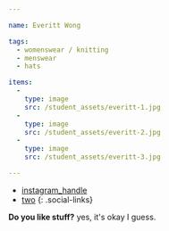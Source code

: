 ```yaml
---

name: Everitt Wong

tags:
  - womenswear / knitting
  - menswear
  - hats

items:
  -
    type: image
    src: /student_assets/everitt-1.jpg
  -
    type: image
    src: /student_assets/everitt-2.jpg
  -
    type: image
    src: /student_assets/everitt-3.jpg

---
```



* [instagram_handle](https://www.instagram.com/instagram_handle/)
* [two](#)
{: .social-links}


**Do you like stuff?** yes, it's okay I guess.

